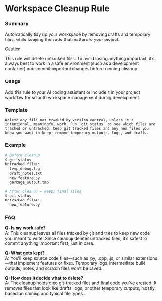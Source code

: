 # Workspace Cleanup Rule

### Summary

Automatically tidy up your workspace by removing drafts and temporary files, while keeping the code that matters to your project.

> [!CAUTION]
> This rule will delete untracked files. To avoid losing anything important, it’s always best to work in a safe environment (such as a development container) and commit important changes before running cleanup.

### Usage

Add this rule to your AI coding assistant or include it in your project workflow for smooth workspace management during development.

### Template

```
Delete any file not tracked by version control, unless it's intentional, meaningful work. Run `git status` to see which files are tracked or untracked. Keep git tracked files and any new files you know you want to keep; remove temporary outputs, logs, and drafts.
```

### Example

```bash
# Before cleanup
$ git status
Untracked files:
  temp_debug.log
  draft_notes.txt
  new_feature.py
  garbage_output.tmp

# After cleanup – keeps final files
$ git status
Untracked files:
  new_feature.py
```

### FAQ

**Q: Is my work safe?**  
A: This cleanup leaves all files tracked by git and tries to keep new code you meant to write. Since cleanup deletes untracked files, it's safest to commit anything important first, just in case.

**Q: What gets kept?**  
A: You'll keep source code files—such as .py, .cpp, .js, or similar extensions—that implement features or fixes. Temporary logs, intermediate build outputs, notes, and scratch files won’t be saved.

**Q: How does it decide what to delete?**  
A: The cleanup holds onto git-tracked files and final code you’ve created. It removes files that look like drafts, logs, or other temporary outputs, mostly based on naming and typical file types.
